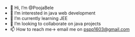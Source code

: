 - 👋 Hi, I’m @PoojaBele
- 👀 I’m interested in java web development
- 🌱 I’m currently learning JEE
- 💞️ I’m looking to collaborate on java projects
- 📫 How to reach me-> email me on pspp1603@gmail.com

<!---
PoojaBele/PoojaBele is a ✨ special ✨ repository because its `README.md` (this file) appears on your GitHub profile.
You can click the Preview link to take a look at your changes.
--->
